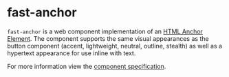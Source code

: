 # fast-anchor
`fast-anchor` is a web component implementation of an [HTML Anchor Element](https://developer.mozilla.org/en-US/docs/Web/HTML/Element/a). The component supports the same visual appearances as the button component (accent, lightweight, neutral, outline, stealth) as well as a hypertext appearance for use inline with text.

For more information view the [component specification](../button/button.spec.md).
